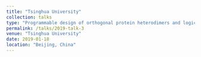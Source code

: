 ```yaml
---
title: "Tsinghua University"
collection: talks
type: "Programmable design of orthogonal protein heterodimers and logic gates"
permalink: /talks/2019-talk-3
venue: "Tsinghua University"
date: 2019-01-18
location: "Beijing, China"
---
```


